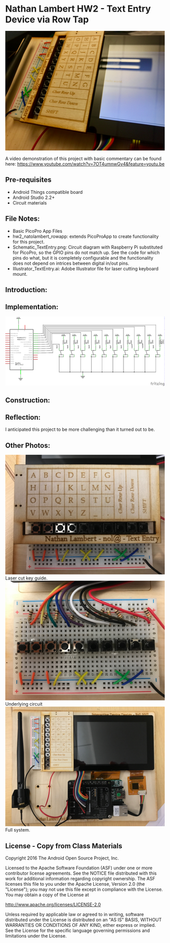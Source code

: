 Nathan Lambert HW2 -  Text Entry Device via Row Tap
=====================================

![Alt text](/Images/IMG_6327.jpg?raw=true "Optional Title")

A video demonstration of this project with basic commentary can be found here: https://www.youtube.com/watch?v=7OT4umnwGv4&feature=youtu.be

Pre-requisites
--------------

- Android Things compatible board
- Android Studio 2.2+
- Circuit materials

File Notes:
-----------

- Basic PicoPro App Files
- hw2_natolambert_rowapp: extends PicoProApp to create functionality for this project.
- Schematic_TextEntry.png: Circuit diagram with Raspberry Pi substituted for PicoPro, so the GPIO pins do not match up. See the code for which pins do what, but it is completely configurable and the functionality does not depend on intrices between digital in/out pins.
- Illustrator_TextEntry.ai: Adobe Illustrator file for laser cutting keyboard mount.

Introduction:
-------------

Implementation:
---------------
![Alt text](/Images/Schematic_TextEntry.png?raw=true "Optional Title")

Construction:
-------------


Reflection:
-----------

I anticipated this project to be more challenging than it turned out to be. 

Other Photos:
-------------
![Alt text](/Images/IMG_6324.jpg?raw=true "Optional Title")
Laser cut key guide.
![Alt text](/Images/IMG_6325.jpg?raw=true "Optional Title")
Underlying circuit
![Alt text](/Images/IMG_6326.jpg?raw=true "Optional Title")
Full system.


License - Copy from Class Materials
-------

Copyright 2016 The Android Open Source Project, Inc.

Licensed to the Apache Software Foundation (ASF) under one or more contributor
license agreements.  See the NOTICE file distributed with this work for
additional information regarding copyright ownership.  The ASF licenses this
file to you under the Apache License, Version 2.0 (the "License"); you may not
use this file except in compliance with the License.  You may obtain a copy of
the License at

  http://www.apache.org/licenses/LICENSE-2.0

Unless required by applicable law or agreed to in writing, software
distributed under the License is distributed on an "AS IS" BASIS, WITHOUT
WARRANTIES OR CONDITIONS OF ANY KIND, either express or implied.  See the
License for the specific language governing permissions and limitations under
the License.
